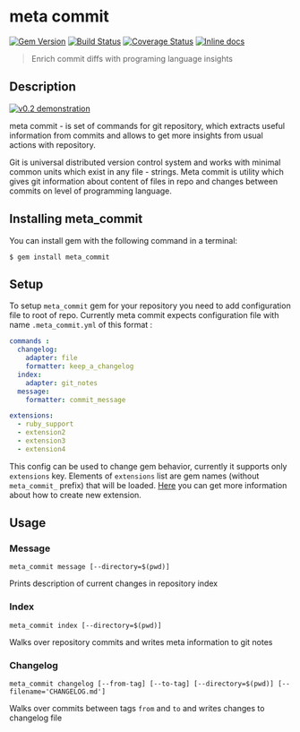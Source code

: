 # meta commit
[![Gem Version](https://badge.fury.io/rb/meta_commit.svg)](https://badge.fury.io/rb/meta_commit)
[![Build Status](https://travis-ci.org/usernam3/meta_commit.svg?branch=master)](https://travis-ci.org/usernam3/meta_commit)
[![Coverage Status](https://coveralls.io/repos/github/usernam3/meta_commit/badge.svg?branch=master)](https://coveralls.io/github/usernam3/meta_commit?branch=master)
[![Inline docs](https://inch-ci.org/github/usernam3/meta_commit.svg?branch=master)](http://inch-ci.org/github/usernam3/meta_commit)

>   Enrich commit diffs with programing language insights


## Description

[![v0.2 demonstration](https://asciinema.org/a/svV2TBICPgp7pOWneRI30WDel.png)](https://asciinema.org/a/svV2TBICPgp7pOWneRI30WDel?autoplay=1)

meta commit - is set of commands for git repository, which extracts useful information from commits and allows to get more insights from usual actions with repository.

Git is universal distributed version control system and works with minimal common units which exist in any file - strings. Meta commit is utility which gives git information about content of files in repo and changes between commits on level of programming language. 


## Installing meta_commit

You can install gem with the following command in a terminal:

    $ gem install meta_commit


## Setup

To setup ```meta_commit``` gem for your repository you need to add configuration file to root of repo.
Currently meta commit expects configuration file with name `.meta_commit.yml` of this format : 

```YAML
commands :
  changelog:
    adapter: file
    formatter: keep_a_changelog
  index:
    adapter: git_notes
  message:
    formatter: commit_message

extensions:
  - ruby_support
  - extension2
  - extension3
  - extension4
```

This config can be used to change gem behavior, currently it supports only `extensions` key.
Elements of `extensions` list are gem names (without `meta_commit_` prefix) that will be loaded.
[Here](https://github.com/usernam3/meta_commit/blob/master/CONTRIBUTING.md) you can get more information about how to create new extension. 


## Usage

### Message

    meta_commit message [--directory=$(pwd)]

Prints description of current changes in repository index

### Index

    meta_commit index [--directory=$(pwd)]

Walks over repository commits and writes meta information to git notes

### Changelog

    meta_commit changelog [--from-tag] [--to-tag] [--directory=$(pwd)] [--filename='CHANGELOG.md'] 

Walks over commits between tags ``` from ``` and ``` to ``` and writes changes to changelog file
